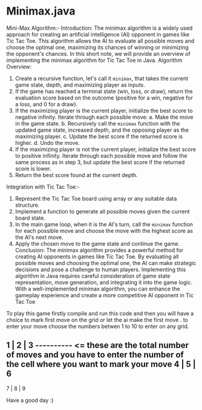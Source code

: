 # Minimax.java

Mini-Max Algorithm:-
Introduction:
The minimax algorithm is a widely used approach for creating an artificial
intelligence (AI) opponent in games like Tic Tac Toe. This algorithm allows the AI 
to evaluate all possible moves and choose the optimal one, maximizing its 
chances of winning or minimizing the opponent's chances. In this short note, 
we will provide an overview of implementing the minimax algorithm for Tic Tac 
Toe in Java.
Algorithm Overview:
1. Create a recursive function, let's call it `minimax`, that takes the current 
game state, depth, and maximizing player as inputs.
2. If the game has reached a terminal state (win, loss, or draw), return the 
evaluation score based on the outcome (positive for a win, negative for a loss, 
and 0 for a draw).
3. If the maximizing player is the current player, initialize the best score to 
negative infinity. Iterate through each possible move:
 a. Make the move in the game state.
 b. Recursively call the `minimax` function with the updated game state, 
increased depth, and the opposing player as the maximizing player.
 c. Update the best score if the returned score is higher.
 d. Undo the move.
4. If the maximizing player is not the current player, initialize the best score to 
positive infinity. Iterate through each possible move and follow the same 
process as in step 3, but update the best score if the returned score is lower.
5. Return the best score found at the current depth.
 
Integration with Tic Tac Toe:-
1. Represent the Tic Tac Toe board using array or any suitable data structure.
2. Implement a function to generate all possible moves given the current board 
state.
3. In the main game loop, when it is the AI's turn, call the `minimax` function 
for each possible move and choose the move with the highest score as the AI's 
next move.
4. Apply the chosen move to the game state and continue the game.
Conclusion:
The minimax algorithm provides a powerful method for creating AI opponents 
in games like Tic Tac Toe. By evaluating all possible moves and choosing the 
optimal one, the AI can make strategic decisions and pose a challenge to 
human players. Implementing this algorithm in Java requires careful 
consideration of game state representation, move generation, and integrating 
it into the game logic. With a well-implemented minimax algorithm, you can 
enhance the gameplay experience and create a more competitive AI opponent 
in Tic Tac Toe

To play this game firstly compile and run this code and then you will have a choice to mark first move on the grid or let the ai make the first move .
to enter your move choose the numbers betwen 1 to 10 to enter on any grid.

1 | 2 | 3
----------       <= these are the total number of moves and you have to enter the number of the cell where you want to mark your move 
4 | 5 | 6
----------
7 | 8 | 9


   Have a good day :)



